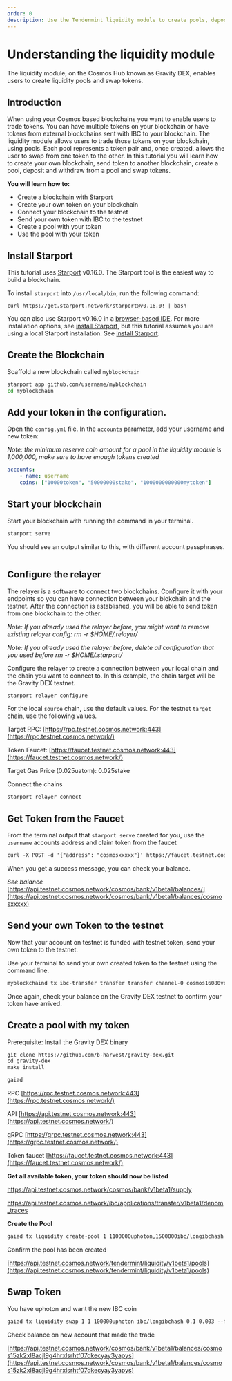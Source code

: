 ```yaml
---
order: 0
description: Use the Tendermint liquidity module to create pools, deposit and withdraw from pools with tokens sent via IBC.
---
```


# Understanding the liquidity module

The liquidity module, on the Cosmos Hub known as Gravity DEX, enables users to create liquidity pools and swap tokens. 

## Introduction

When using your Cosmos based blockchains you want to enable users to trade tokens. You can have multiple tokens on your blockchain or have tokens from external blockchains sent with IBC to your blockchain. The liquidity module allows users to trade those tokens on your blockchain, using pools. Each pool represents a token pair and, once created, allows the user to swap from one token to the other.
In this tutorial you will learn how to create your own blockchain, send token to another blockchain, create a pool, deposit and withdraw from a pool and swap tokens.

**You will learn how to:**

- Create a blockchain with Starport
- Create your own token on your blockchain
- Connect your blockchain to the testnet
- Send your own token with IBC to the testnet
- Create a pool with your token
- Use the pool with your token

## Install Starport

This tutorial uses [Starport](https://github.com/tendermint/starport) v0.16.0. The Starport tool is the easiest way to build a blockchain. 

To install `starport` into `/usr/local/bin`, run the following command:

```
curl https://get.starport.network/starport@v0.16.0! | bash
```

You can also use Starport v0.16.0 in a [browser-based IDE](http://gitpod.io/#https://github.com/tendermint/starport/tree/v0.15.1). For more installation options, see [install Starport](http://gitpod.io/#https://github.com/tendermint/starport/tree/v0.16.0), but this tutorial assumes you are using a local Starport installation. See [install Starport](https://github.com/tendermint/starport/blob/develop/docs/intro/install.md).

## Create the Blockchain

Scaffold a new blockchain called `myblockchain`

```bash
starport app github.com/username/myblockchain
cd myblockchain
```

## Add your token in the configuration.

Open the `config.yml` file. 
In the `accounts` parameter, add your username and new token:

*Note: the minimum reserve coin amount for a pool in the liquidity module is 1,000,000, make sure to have enough tokens created*

```yml
accounts:
	- name: username
    coins: ["10000token", "50000000stake", "1000000000000mytoken"]
```

## Start your blockchain

Start your blockchain with running the command in your terminal.

```bash
starport serve
```

You should see an output similar to this, with different account passphrases.

```bash

```

## Configure the relayer

The relayer is a software to connect two blockchains. Configure it with your endpoints so you can have connection between your blokchain and the testnet. After the connection is established, you will be able to send token from one blockchain to the other.

*Note: If you already used the relayer before, you might want to remove existing relayer config: rm -r $HOME/.relayer/*

*Note: If you already used the relayer before, delete all configuration that you used before rm -r $HOME/.starport/*

Configure the relayer to create a connection between your local chain and the chain you want to connect to. In this example, the chain target will be the Gravity DEX testnet.

```markdown
starport relayer configure
```

For the local `source` chain, use the default values.
For the testnet `target` chain, use the following values.


Target RPC: [https://rpc.testnet.cosmos.network:443](https://rpc.testnet.cosmos.network/)

Token Faucet: [https://faucet.testnet.cosmos.network:443](https://faucet.testnet.cosmos.network/)

Target Gas Price (0.025uatom): 0.025stake


Connect the chains

```markdown
starport relayer connect
```

## Get Token from the Faucet

From the terminal output that `starport serve` created for you, use the `username` accounts address and claim token from the faucet

```markdown
curl -X POST -d '{"address": "cosmosxxxxx"}' https://faucet.testnet.cosmos.network
```

When you get a success message, you can check your balance.

*See balance* [https://api.testnet.cosmos.network/cosmos/bank/v1beta1/balances/](https://api.testnet.cosmos.network/cosmos/bank/v1beta1/balances/cosmosxxxxx)

## Send your own Token to the testnet

Now that your account on testnet is funded with testnet token, send your own token to the testnet.

Use your terminal to send your own created token to the testnet using the command line.

```bash
myblockchaind tx ibc-transfer transfer transfer channel-0 cosmos16080vqxrjyngxfdkzj54uewszkztk6n3nv6f57 "500mytoken" --from username
```

Once again, check your balance on the Gravity DEX testnet to confirm your token have arrived.

## Create a pool with my token

Prerequisite: 
Install the Gravity DEX binary

```markdown
git clone https://github.com/b-harvest/gravity-dex.git
cd gravity-dex
make install

gaiad
```

RPC	[https://rpc.testnet.cosmos.network:443](https://rpc.testnet.cosmos.network/)

API	[https://api.testnet.cosmos.network:443](https://api.testnet.cosmos.network/)

gRPC	[https://grpc.testnet.cosmos.network:443](https://grpc.testnet.cosmos.network/)

Token faucet	[https://faucet.testnet.cosmos.network:443](https://faucet.testnet.cosmos.network/)

**Get all available token, your token should now be listed**

https://api.testnet.cosmos.network/cosmos/bank/v1beta1/supply

https://api.testnet.cosmos.network/ibc/applications/transfer/v1beta1/denom_traces

**Create the Pool**

```bash
gaiad tx liquidity create-pool 1 1100000uphoton,1500000ibc/longibchash --from username --chain-id cosmoshub-testnet --gas-prices "0.025stake" --node https://rpc.testnet.cosmos.network:443
```

Confirm the pool has been created

[https://api.testnet.cosmos.network/tendermint/liquidity/v1beta1/pools](https://api.testnet.cosmos.network/tendermint/liquidity/v1beta1/pools)


## Swap Token

You have uphoton and want the new IBC coin

```markdown
gaiad tx liquidity swap 1 1 100000uphoton ibc/longibchash 0.1 0.003 --from username --chain-id cosmoshub-testnet --gas-prices "0.025stake" --node https://[rpc.testnet.cosmos.network:443](https://rpc.testnet.cosmos.network/)
```

Check balance on new account that made the trade

[https://api.testnet.cosmos.network/cosmos/bank/v1beta1/balances/cosmos15zk2xl8acjl9g4hrxlsrhtf07dkecyay3yapys](https://api.testnet.cosmos.network/cosmos/bank/v1beta1/balances/cosmos15zk2xl8acjl9g4hrxlsrhtf07dkecyay3yapys)